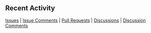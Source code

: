 ## Recent Activity
[Issues](https://github.com/search?q=author%3AMrLawrenc+is%3Aissue&type=issues) | 
[Issue Comments](https://github.com/search?q=commenter%3AMrLawrenc) | 
[Pull Requests](https://github.com/search?q=author%3AMrLawrenc+is%3Apr+-user%3AMrLawrenc&type=issues) | 
[Discussions](https://github.com/discussions?discussions_q=author%3AMrLawrenc) | 
[Discussion Comments](https://github.com/discussions?discussions_q=commenter%3AMrLawrenc)
